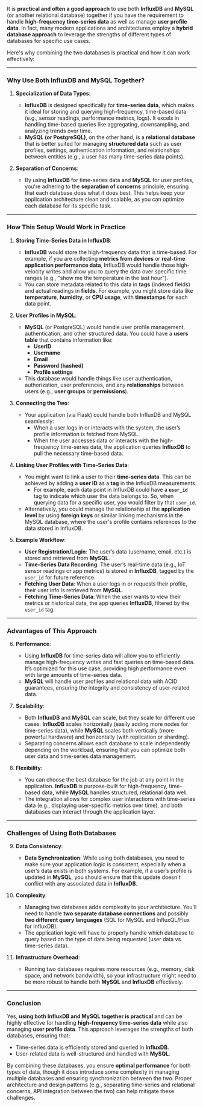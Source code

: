 It is **practical and often a good approach** to use both **InfluxDB** and **MySQL** (or another relational database) together if you have the requirement to handle **high-frequency time-series data** as well as manage **user profile data**. In fact, many modern applications and architectures employ a **hybrid database approach** to leverage the strengths of different types of databases for specific use cases.

Here's why combining the two databases is practical and how it can work effectively:

---

### **Why Use Both InfluxDB and MySQL Together?**

1. **Specialization of Data Types**:
    
    - **InfluxDB** is designed specifically for **time-series data**, which makes it ideal for storing and querying high-frequency, time-based data (e.g., sensor readings, performance metrics, logs). It excels in handling time-based queries like aggregating, downsampling, and analyzing trends over time.
    - **MySQL (or PostgreSQL)**, on the other hand, is a **relational database** that is better suited for managing **structured data** such as user profiles, settings, authentication information, and relationships between entities (e.g., a user has many time-series data points).
2. **Separation of Concerns**:
    
    - By using **InfluxDB** for time-series data and **MySQL** for user profiles, you're adhering to the **separation of concerns** principle, ensuring that each database does what it does best. This helps keep your application architecture clean and scalable, as you can optimize each database for its specific task.

---

### **How This Setup Would Work in Practice**

1. **Storing Time-Series Data in InfluxDB**:
    
    - **InfluxDB** would store the high-frequency data that is time-based. For example, if you are collecting **metrics from devices** or **real-time application performance data**, InfluxDB would handle those high-velocity writes and allow you to query the data over specific time ranges (e.g., "show me the temperature in the last hour").
    - You can store metadata related to this data in **tags** (indexed fields) and actual readings in **fields**. For example, you might store data like **temperature**, **humidity**, or **CPU usage**, with **timestamps** for each data point.
2. **User Profiles in MySQL**:
    
    - **MySQL** (or PostgreSQL) would handle user profile management, authentication, and other structured data. You could have a **users table** that contains information like:
        - **UserID**
        - **Username**
        - **Email**
        - **Password (hashed)**
        - **Profile settings**
    - This database would handle things like user authentication, authorization, user preferences, and any **relationships** between users (e.g., **user groups** or **permissions**).
3. **Connecting the Two**:
    
    - Your application (via Flask) could handle both InfluxDB and MySQL seamlessly:
        - When a user logs in or interacts with the system, the user’s profile information is fetched from MySQL.
        - When the user accesses data or interacts with the high-frequency time-series data, the application queries **InfluxDB** to pull the necessary time-based data.
4. **Linking User Profiles with Time-Series Data**:
    
    - You might want to link a user to their **time-series data**. This can be achieved by adding a **user ID** as a **tag** in the InfluxDB measurements.
        - For example, each data point in InfluxDB could have a **`user_id`** tag to indicate which user the data belongs to. So, when querying data for a specific user, you would filter by that `user_id`.
    - Alternatively, you could manage the relationship at the **application level** by using **foreign keys** or similar linking mechanisms in the MySQL database, where the user's profile contains references to the data stored in InfluxDB.
5. **Example Workflow**:
    
    - **User Registration/Login**: The user’s data (username, email, etc.) is stored and retrieved from **MySQL**.
    - **Time-Series Data Recording**: The user’s real-time data (e.g., IoT sensor readings or app metrics) is stored in **InfluxDB**, tagged by the `user_id` for future reference.
    - **Fetching User Data**: When a user logs in or requests their profile, their user info is retrieved from **MySQL**.
    - **Fetching Time-Series Data**: When the user wants to view their metrics or historical data, the app queries **InfluxDB**, filtered by the `user_id` tag.

---

### **Advantages of This Approach**

6. **Performance**:
    
    - Using **InfluxDB** for time-series data will allow you to efficiently manage high-frequency writes and fast queries on time-based data. It’s optimized for this use case, providing high performance even with large amounts of time-series data.
    - **MySQL** will handle user profiles and relational data with ACID guarantees, ensuring the integrity and consistency of user-related data.
7. **Scalability**:
    
    - Both **InfluxDB** and **MySQL** can scale, but they scale for different use cases. **InfluxDB** scales horizontally (easily adding more nodes for time-series data), while **MySQL** scales both vertically (more powerful hardware) and horizontally (with replication or sharding).
    - Separating concerns allows each database to scale independently depending on the workload, ensuring that you can optimize both user data and time-series data management.
8. **Flexibility**:
    
    - You can choose the best database for the job at any point in the application. **InfluxDB** is purpose-built for high-frequency, time-based data, while **MySQL** handles structured, relational data well.
    - The integration allows for complex user interactions with time-series data (e.g., displaying user-specific metrics over time), and both databases can interact through the application layer.

---

### **Challenges of Using Both Databases**

9. **Data Consistency**:
    
    - **Data Synchronization**: While using both databases, you need to make sure your application logic is consistent, especially when a user’s data exists in both systems. For example, if a user’s profile is updated in **MySQL**, you should ensure that this update doesn't conflict with any associated data in **InfluxDB**.
10. **Complexity**:
    
    - Managing two databases adds complexity to your architecture. You’ll need to handle **two separate database connections** and possibly **two different query languages** (SQL for MySQL and InfluxQL/Flux for InfluxDB).
    - The application logic will have to properly handle which database to query based on the type of data being requested (user data vs. time-series data).
11. **Infrastructure Overhead**:
    
    - Running two databases requires more resources (e.g., memory, disk space, and network bandwidth), so your infrastructure might need to be more robust to handle both **MySQL** and **InfluxDB** effectively.

---

### **Conclusion**

Yes, **using both InfluxDB and MySQL together is practical** and can be highly effective for handling **high-frequency time-series data** while also managing **user profile data**. This approach leverages the strengths of both databases, ensuring that:

- Time-series data is efficiently stored and queried in **InfluxDB**.
- User-related data is well-structured and handled with **MySQL**.

By combining these databases, you ensure **optimal performance** for both types of data, though it does introduce some complexity in managing multiple databases and ensuring synchronization between the two. Proper architecture and design patterns (e.g., separating time-series and relational concerns, API integration between the two) can help mitigate these challenges.